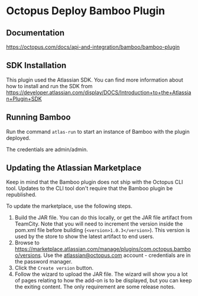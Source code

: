 # Octopus Deploy Bamboo Plugin

## Documentation
https://octopus.com/docs/api-and-integration/bamboo/bamboo-plugin

## SDK Installation
This plugin used the Atlassian SDK. You can find more information about how to install and run the SDK from
https://developer.atlassian.com/display/DOCS/Introduction+to+the+Atlassian+Plugin+SDK

## Running Bamboo
Run the command `atlas-run` to start an instance of Bamboo with the plugin deployed.

The credentials are admin/admin.

## Updating the Atlassian Marketplace

Keep in mind that the Bamboo plugin does not ship with the Octopus CLI tool. Updates to the CLI tool don't
require that the Bamboo plugin be republished.

To update the marketplace, use the following steps.

1. Build the JAR file. You can do this locally, or get the JAR file artifact from TeamCity. Note that you will need
   to increment the version inside the pom.xml file before building (`<version>1.0.3</version>`). This version is used 
   by the store to show the latest artifact to end users.
2. Browse to https://marketplace.atlassian.com/manage/plugins/com.octopus.bamboo/versions. Use the atlassian@octopus.com
   account - credentials are in the password manager.
3. Click the `Create version` button.
4. Follow the wizard to upload the JAR file. The wizard will show you a lot of pages relating to how the add-on is
   to be displayed, but you can keep the exiting content. The only requirement are some release notes.